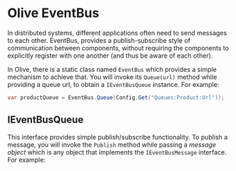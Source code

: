 # Olive EventBus

In distributed systems, different applications often need to send messages to each other. EventBus, provides a publish-subscribe style of communication between components, without requiring the components to explicitly register with one another (and thus be aware of each other).

In Olive, there is a static class named `EventBus` which provides a simple mechanism to achieve that. You will invoke its `Queue(url)` method while providing a queue url, to obtain a `IEventBusQueue` instance. For example:

```c#
var productQueue = EventBus.Queue(Config.Get("Queues:Product:Url"));
```

## IEventBusQueue
This interface provides simple publish/subscribe functionality. To publish a message, you will invoke the `Publish` method while passing a *message object* which is any object that implements the `IEventBusMessage` interface. For example:

```c#

```

